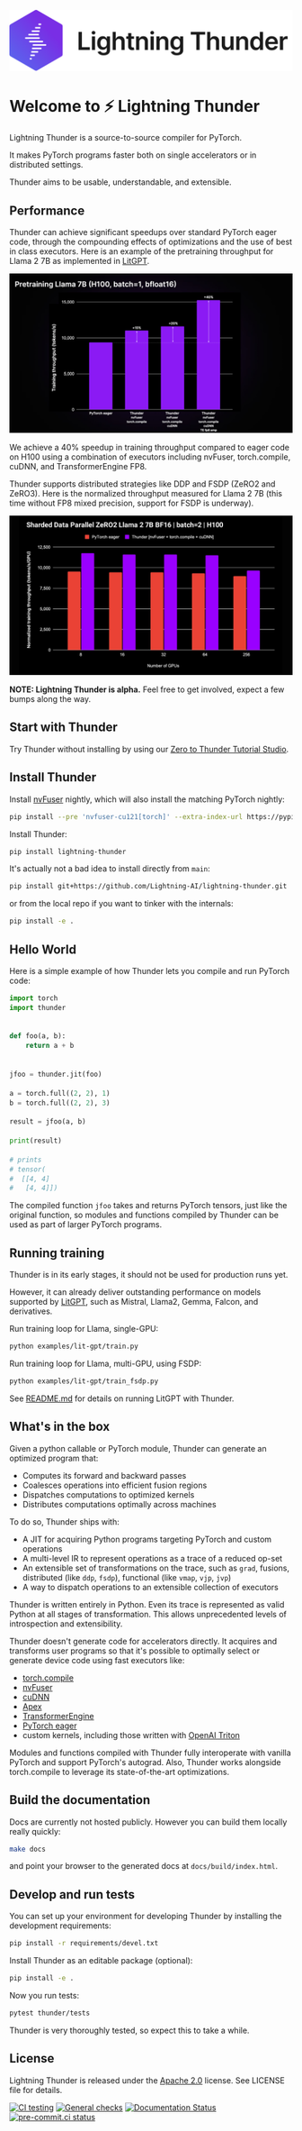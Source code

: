 ![](docs/source/_static/images/lightning_thunder_lightmode_nobyline.png)

# Welcome to ⚡ Lightning Thunder

Lightning Thunder is a source-to-source compiler for PyTorch.

It makes PyTorch programs faster both on single accelerators or in distributed settings.

Thunder aims to be usable, understandable, and extensible.

## Performance

Thunder can achieve significant speedups over standard PyTorch eager code, through the compounding effects of optimizations and the use of best in class executors. Here is an example of the pretraining throughput for Llama 2 7B as implemented in [LitGPT](https://github.com/Lightning-AI/litgpt).

![](docs/source/_static/images/training_throughput_single.png)

We achieve a 40% speedup in training throughput compared to eager code on H100 using a combination of executors including nvFuser, torch.compile, cuDNN, and TransformerEngine FP8.

Thunder supports distributed strategies like DDP and FSDP (ZeRO2 and ZeRO3). Here is the normalized throughput measured for Llama 2 7B (this time without FP8 mixed precision, support for FSDP is underway).

![](docs/source/_static/images/normalized_training_throughput_zero2.png)

**NOTE: Lightning Thunder is alpha.** Feel free to get involved, expect a few bumps along the way.

## Start with Thunder

Try Thunder without installing by using our [Zero to Thunder Tutorial Studio](https://lightning.ai/lightning-ai/studios/zero-to-thunder-tutorial).

## Install Thunder

Install [nvFuser](https://github.com/NVIDIA/Fuser) nightly, which will also install the matching PyTorch nightly:

```bash
pip install --pre 'nvfuser-cu121[torch]' --extra-index-url https://pypi.nvidia.com
```

Install Thunder:

```bash
pip install lightning-thunder
```

It's actually not a bad idea to install directly from `main`:

```bash
pip install git+https://github.com/Lightning-AI/lightning-thunder.git
```

or from the local repo if you want to tinker with the internals:

```bash
pip install -e .
```

## Hello World

Here is a simple example of how Thunder lets you compile and run PyTorch code:

```python
import torch
import thunder


def foo(a, b):
    return a + b


jfoo = thunder.jit(foo)

a = torch.full((2, 2), 1)
b = torch.full((2, 2), 3)

result = jfoo(a, b)

print(result)

# prints
# tensor(
#  [[4, 4]
#   [4, 4]])
```

The compiled function `jfoo` takes and returns PyTorch tensors, just like the original function, so modules and functions compiled by Thunder can be used as part of larger PyTorch programs.

## Running training

Thunder is in its early stages, it should not be used for production runs yet.

However, it can already deliver outstanding performance on models supported by [LitGPT](https://github.com/Lightning-AI/lit-gpt), such as Mistral, Llama2, Gemma, Falcon, and derivatives.

Run training loop for Llama, single-GPU:

```bash
python examples/lit-gpt/train.py
```

Run training loop for Llama, multi-GPU, using FSDP:

```bash
python examples/lit-gpt/train_fsdp.py
```

See [README.md](examples/lit-gpt/README.md) for details on running LitGPT with Thunder.

## What's in the box

Given a python callable or PyTorch module, Thunder can generate an optimized program that:

- Computes its forward and backward passes
- Coalesces operations into efficient fusion regions
- Dispatches computations to optimized kernels
- Distributes computations optimally across machines

To do so, Thunder ships with:

- A JIT for acquiring Python programs targeting PyTorch and custom operations
- A multi-level IR to represent operations as a trace of a reduced op-set
- An extensible set of transformations on the trace, such as `grad`, fusions, distributed (like `ddp`, `fsdp`), functional (like `vmap`, `vjp`, `jvp`)
- A way to dispatch operations to an extensible collection of executors

Thunder is written entirely in Python. Even its trace is represented as valid Python at all stages of transformation. This allows unprecedented levels of introspection and extensibility.

Thunder doesn't generate code for accelerators directly. It acquires and transforms user programs so that it's possible to optimally select or generate device code using fast executors like:

- [torch.compile](https://pytorch.org/get-started/pytorch-2.0/)
- [nvFuser](https://github.com/NVIDIA/Fuser)
- [cuDNN](https://developer.nvidia.com/cudnn)
- [Apex](https://github.com/NVIDIA/apex)
- [TransformerEngine](https://github.com/NVIDIA/TransformerEngine)
- [PyTorch eager](https://github.com/pytorch/pytorch)
- custom kernels, including those written with [OpenAI Triton](https://github.com/openai/triton)

Modules and functions compiled with Thunder fully interoperate with vanilla PyTorch and support PyTorch's autograd. Also, Thunder works alongside torch.compile to leverage its state-of-the-art optimizations.

## Build the documentation

Docs are currently not hosted publicly. However you can build them locally really quickly:

```bash
make docs
```

and point your browser to the generated docs at `docs/build/index.html`.

## Develop and run tests

You can set up your environment for developing Thunder by installing the development requirements:

```bash
pip install -r requirements/devel.txt
```

Install Thunder as an editable package (optional):

```bash
pip install -e .
```

Now you run tests:

```bash
pytest thunder/tests
```

Thunder is very thoroughly tested, so expect this to take a while.

## License

Lightning Thunder is released under the [Apache 2.0](https://www.apache.org/licenses/LICENSE-2.0) license.
See LICENSE file for details.

[![CI testing](https://github.com/Lightning-AI/lightning-thunder/actions/workflows/ci-testing.yml/badge.svg?event=push)](https://github.com/Lightning-AI/lightning-thunder/actions/workflows/ci-testing.yml)
[![General checks](https://github.com/Lightning-AI/lightning-thunder/actions/workflows/ci-checks.yml/badge.svg?event=push)](https://github.com/Lightning-AI/lightning-thunder/actions/workflows/ci-checks.yml)
[![Documentation Status](https://readthedocs.org/projects/lightning-thunder/badge/?version=latest)](https://lightning-thunder.readthedocs.io/en/latest/?badge=latest)
[![pre-commit.ci status](https://results.pre-commit.ci/badge/github/Lightning-AI/lightning-thunder/main.svg?badge_token=mqheL1-cTn-280Vx4cJUdg)](https://results.pre-commit.ci/latest/github/Lightning-AI/lightning-thunder/main?badge_token=mqheL1-cTn-280Vx4cJUdg)
